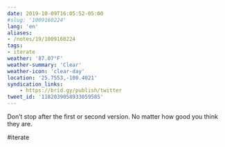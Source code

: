 ```yaml
---
date: 2019-10-09T16:05:52-05:00
#slug: '1009160224'
lang: 'en'
aliases:
- /notes/19/1009160224
tags:
- iterate
weather: '87.07°F'
weather-summary: 'Clear'
weather-icon: 'clear-day'
location: '25.7553,-100.4021'
syndication_links:
    - https://brid.gy/publish/twitter
tweet_id: '1182039058933059585'
---
```

Don’t stop after the first or second version. No matter how good you think they are.

#iterate
